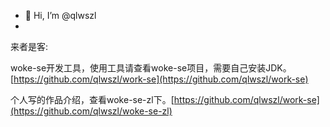 - 👋 Hi, I’m @qlwszl
- 
来者是客:

   woke-se开发工具，使用工具请查看woke-se项目，需要自己安装JDK。[https://github.com/qlwszl/work-se](https://github.com/qlwszl/work-se)
   
   个人写的作品介绍，查看woke-se-zl下。[https://github.com/qlwszl/work-se](https://github.com/qlwszl/woke-se-zl)
